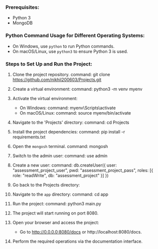 ### Prerequisites:

- Python 3
- MongoDB


### Python Command Usage for Different Operating Systems:

- On Windows, use `python` to run Python commands.
- On macOS/Linux, use `python3` to ensure Python 3 is used.


### Steps to Set Up and Run the Project:

1. Clone the project repository.
    command: git clone https://github.com/nikhil200603/Projects.git

2. Create a virtual environment:
    command: python3 -m venv myenv

3. Activate the virtual environment:
    - On Windows:
        command: myenv\Scripts\activate
    - On macOS/Linux:
        command: source myenv/bin/activate

4. Navigate to the 'Projects' directory:
    command: cd Projects

5. Install the project dependencies:
    command: pip install -r requirements.txt

6. Open the `mongosh` terminal.
    command: mongosh

7. Switch to the admin user:
    command: use admin

8. Create a new user:
    command: db.createUser({
                user: "assessment_project_user",
                pwd: "assessment_project_pass",
                roles: [{ role: "readWrite", db: "assessment_project" }]
             })

9. Go back to the Projects directory:

10. Navigate to the `app` directory:
    command: cd app

11. Run the project:
    command: python3 main.py

12. The project will start running on port 8080.

13. Open your browser and access the project:
    - Go to http://0.0.0.0:8080/docs or http://localhost:8080/docs.

14. Perform the required operations via the documentation interface.

